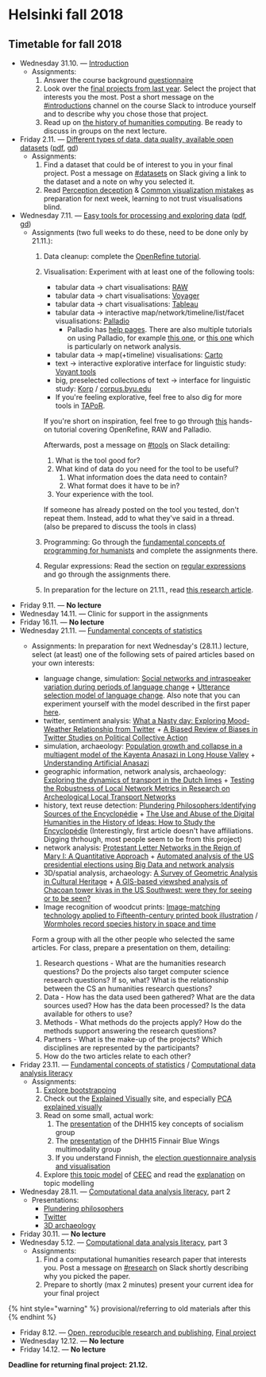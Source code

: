 # Helsinki fall 2018

## Timetable for fall 2018

* Wednesday 31.10. — [Introduction](../introduction-three-approaches-to-methods-for-digital-humanists/)
  * Assignments: 
    1. Answer the course background [questionnaire](https://goo.gl/forms/gQpLPyOVV4ZvtL1x1)
    2. Look over the [final projects from last year](../final-project.md#submissions-from-previous-years). Select the project that interests you the most. Post a short message on the [\#introductions](https://slack.com/app_redirect?channel=introductions&team=T276JCMEU) channel on the course Slack to introduce yourself and to describe why you chose those that project.
    3. Read up on [the history of humanities computing](../introduction-three-approaches-to-methods-for-digital-humanists/history-of-humanities-computing.md#history-of-humanities-computing). Be ready to discuss in groups on the next lecture.
* Friday 2.11. — [Different types of data, data quality, available open datasets](https://docs.google.com/presentation/d/e/2PACX-1vQBZw3s36wdPtPf3gTcz-PW5eRND-59TIrmZki67lR341ycKuQcO1TjvB0Vn6wYJsNySN8QOSzuEDyq/pub?start=false&loop=false&delayms=3000) \([pdf](https://docs.google.com/presentation/d/1_DI2ynbeQMigaQYbSryGUsTLGH-TKLF0dpzfs3_39Sk/export/pdf), [gd](https://docs.google.com/presentation/d/1_DI2ynbeQMigaQYbSryGUsTLGH-TKLF0dpzfs3_39Sk/edit?usp=sharing)\)
  * Assignments:
    1. Find a dataset that could be of interest to you in your final project. Post a message on [\#datasets](https://slack.com/app_redirect?channel=datasets&team=T276JCMEU) on Slack giving a link to the dataset and a note on why you selected it.
    2. Read [Perception deception](https://infoactive.co/data-design/ch17.html) & [Common visualization mistakes](https://infoactive.co/data-design/ch18.html) as preparation for next week, learning to not trust visualisations blind.
* Wednesday 7.11. — [Easy tools for processing and exploring data](https://docs.google.com/presentation/d/e/2PACX-1vQ0GNUtEwkYQ4NyRki6SohJ2DLS0wt4MKF3cVzuU7UlLq9yUij5Qd2ZgFltEb8KcPp7aYOXrSLFMdYa/pub?start=false&loop=false&delayms=3000) \([pdf](https://docs.google.com/presentation/d/1RF4s0AJuoVUAQIdw3c4Sf5ozLIb2Kd_vNN1SXp8IqFg/export/pdf), [gd](https://docs.google.com/presentation/d/1RF4s0AJuoVUAQIdw3c4Sf5ozLIb2Kd_vNN1SXp8IqFg/edit?usp=sharing)\)
  * Assignments \(two full weeks to do these, need to be done only by 21.11.\):
    1. Data cleanup: complete the [OpenRefine tutorial](https://programminghistorian.org/lessons/cleaning-data-with-openrefine).
    2. Visualisation: Experiment with at least one of the following tools:

       * tabular data → chart visualisations: [RAW](http://rawgraphs.io/)​
       * tabular data → chart visualisations: [Voyager](http://vega.github.io/voyager/)
       * tabular data → chart visualisations: ​[Tableau](https://www.tableau.com/)​
       * tabular data → ​interactive map/network/timeline/list/facet visualisations: [Palladio](https://moodle.helsinki.fi/hdlab.stanford.edu/palladio/)​
         * Palladio has [help pages](http://hdlab.stanford.edu/palladio/help/). There are also multiple tutorials on using Palladio, for example [this one](http://miriamposner.com/blog/getting-started-with-palladio/), or [this one](https://programminghistorian.org/en/lessons/creating-network-diagrams-from-historical-sources) which is particularly on network analysis.
       * tabular data → map\(+timeline\) visualisations: ​[Carto](https://carto.com/)​
       * ​text →​ interactive explorative interface for linguistic study: [Voyant tools](https://voyant-tools.org/)​
       * ​big, preselected collections of text → interface for linguistic study: [Korp](https://moodle.helsinki.fi/korp.csc.fi) / [corpus.byu.edu](http://corpus.byu.edu/)​
       * If you're feeling explorative, feel free to also dig for more tools in  [TAPoR](http://tapor.ca/home).

       If you're short on inspiration, feel free to go through [this](https://docs.google.com/document/d/13I7svLlqrg7i0iisw2E_v48Gae5tnXVFWxmeHyGAKFU/edit#) hands-on tutorial covering OpenRefine, RAW and Palladio.

       Afterwards, post a message on [\#tools](https://slack.com/app_redirect?channel=tools&team=T276JCMEU) on Slack detailing:

       1. What is the tool good for?
       2. What kind of data do you need for the tool to be useful? 
          1. What information does the data need to contain?
          2. What format does it have to be in?
       3. Your experience with the tool.

       If someone has already posted on the tool you tested, don't repeat them. Instead, add to what they've said in a thread.  
       \(also be prepared to discuss the tools in class\)

    3. Programming: Go through the [fundamental concepts of programming for humanists](../data-processing-fundamental-concepts-of-programming-for-humanists.md) and complete the assignments there.
    4. Regular expressions: Read the section on [regular expressions](../regular-expressions.md) and go through the assignments there.
    5. In preparation for the lecture on 21.11., read [this research article](https://doi.org/10.1073/pnas.1405984111).
* Friday 9.11. — **No lecture**
* Wednesday 14.11. — Clinic for support in the assignments
* Friday 16.11. — **No lecture**
* Wednesday 21.11. — [Fundamental concepts of statistics](../data-analysis-fundamental-concepts-of-statistics.md) 
  * Assignments: In preparation for next Wednesday's \(28.11.\) lecture, select \(at least\) one of the following sets of paired articles based on your own interests: 

    * language change, simulation: [Social networks and intraspeaker variation during periods of language change](http://repository.upenn.edu/cgi/viewcontent.cgi?article=1041&context=pwpl) + [Utterance selection model of language change](http://journals.aps.org/pre/abstract/10.1103/PhysRevE.73.046118). Also note that you can experiment yourself with the model described in the first paper [here](http://www.netlogoweb.org/launch#http://www.netlogoweb.org/assets/modelslib/Sample%20Models/Social%20Science/Language%20Change.nlogo).
    * twitter, sentiment analysis: [What a Nasty day: Exploring Mood-Weather Relationship from Twitter](https://arxiv.org/abs/1410.8749) + [A Biased Review of Biases in Twitter Studies on Political Collective Action](https://doi.org/10.3389/fphy.2016.00034)
    * simulation, archaeology: [Population growth and collapse in a multiagent model of the Kayenta Anasazi in Long House Valley](https://doi.org/10.1073/pnas.092080799) + [Understanding Artificial Anasazi](http://jasss.soc.surrey.ac.uk/12/4/13.html)
    * geographic information, network analysis, archaeology: [Exploring the dynamics of transport in the Dutch limes](http://journal.topoi.org/index.php/etopoi/article/view/203) + [Testing the Robustness of Local Network Metrics in Research on Archeological Local Transport Networks](http://dx.doi.org/10.3389/fdigh.2016.00006)
    * history, text reuse detection: [Plundering Philosophers:Identifying Sources of the Encyclopédie](http://hdl.handle.net/2027/spo.3310410.0013.107) + [The Use and Abuse of the Digital Humanities in the History of Ideas: How to Study the Encyclopédie](http://www.tandfonline.com/doi/pdf/10.1080/01916599.2013.774115?needAccess=true) \(Interestingly, first article doesn't have affiliations. Digging thrhough, most people seem to be from this project\)
    * network analysis: [Protestant Letter Networks in the Reign of Mary I: A Quantitative Approach](https://muse.jhu.edu/journals/elh/v082/82.1.ahnert.html) + [Automated analysis of the US presidential elections using Big Data and network analysis](https://doi.org/10.1177%2F2053951715572916)
    * 3D/spatial analysis, archaeology: [A Survey of Geometric Analysis in Cultural Heritage](https://doi.org/10.1111/cgf.12668) + [A GIS-based viewshed analysis of Chacoan tower kivas in the US Southwest: were they for seeing or to be seen?](https://doi.org/10.15184/aqy.2016.144)
    * Image recognition of woodcut prints: [Image-matching technology applied to Fifteenth-century printed book illustration](https://doi.org/10.1007/s40329-017-0201-5) / [Wormholes record species history in space and time](https://doi.org/10.1098/rsbl.2012.0926)

    Form a group with all the other people who selected the same articles. For class, prepare a presentation on them, detailing:

    1. Research questions - What are the humanities research questions? Do the projects also target computer science research questions? If so, what? What is the relationship between the CS an humanities research questions?
    2. Data - How has the data used been gathered? What are the data sources used? How has the data been processed? Is the data available for others to use?
    3. Methods - What methods do the projects apply? How do the methods support answering the research questions?
    4. Partners - What is the make-up of the projects? Which disciplines are represented by the participants?
    5. How do the two articles relate to each other? 
* Friday 23.11. — [Fundamental concepts of statistics](../data-analysis-fundamental-concepts-of-statistics.md) / [Computational data analysis literacy](../computational-data-analysis-method-literacy/)
  * Assignments:
    1. [Explore bootstrapping](http://www.lock5stat.com/StatKey/bootstrap_1_quant/bootstrap_1_quant.html)
    2. Check out the [Explained Visually](http://setosa.io/ev/) site, and especially [PCA explained visually](http://setosa.io/ev/principal-component-analysis/)
    3. Read on some small, actual work:
       1. The [presentation](https://docs.google.com/presentation/d/1eTj9Vu4WoatnutrjtzpfBk6EwgRwC9YlCAzW7GvoaeA/edit) of the DHH15 key concepts of socialism group
       2. The [presentation](https://prezi.com/g-0b_r604myv/dhh15-multimodality/?utm_campaign=share&utm_medium=copy) of the DHH15 Finnair Blue Wings multimodality group
       3. If you understand Finnish, the [election questionnaire analysis and visualisation](https://jiemakel.github.io/vaalikonedatavisu/)
    4. Explore [this topic model](http://aulis.sange.fi/~humis/tmp/ceecvis/) of [CEEC](https://www.helsinki.fi/en/researchgroups/varieng/corpus-of-early-english-correspondence) and read the [explanation](../computational-data-analysis-method-literacy/digging-into-a-method-topic-modeling.md) on topic modelling
* Wednesday 28.11. — [Computational data analysis literacy](../computational-data-analysis-method-literacy/), part 2
  * Presentations:
    * [Plundering philosophers](https://docs.google.com/presentation/d/1l6Yl03WLc_Bcv7oEd2IqSRJ1gM1-EISQ9k7t6pcWQwg/edit#slide=id.gc6f8954bc_0_53)
    * [Twitter](https://docs.google.com/presentation/d/1zs0d4LbGG-IcFguJlWag-FbHw0CCB4b9JQLujshXhqA/edit#slide=id.p)
    * [3D archaeology](https://docs.google.com/presentation/d/1Hg3prb9lq5ywrw3yzHqN6-kqDYFGH-pl6SGNjZLKKY8/edit)
* Friday 30.11. — **No lecture**
* Wednesday 5.12. — [Computational data analysis literacy](../computational-data-analysis-method-literacy/), part 3
  * Assignments: 
    1. Find a computational humanities research paper that interests you. Post a message on [\#research](https://slack.com/app_redirect?channel=research&team=T276JCMEU) on Slack shortly describing why you picked the paper. 
    2. Prepare to shortly \(max 2 minutes\) present your current idea for your final project

{% hint style="warning" %}
provisional/referring to old materials after this
{% endhint %}

* Friday 8.12. — [Open, reproducible research and publishing](../open-reproducible-research-and-publishing.md), [Final project](../final-project.md)
* Wednesday 12.12. — **No lecture**
* Friday 14.12. — **No lecture**

**Deadline for returning final project: 21.12.**

